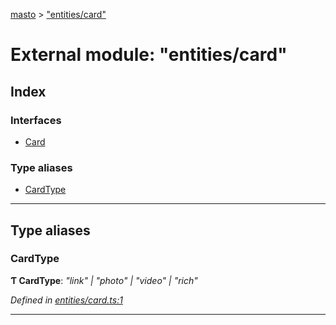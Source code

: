 [masto](../README.md) > ["entities/card"](../modules/_entities_card_.md)

# External module: "entities/card"

## Index

### Interfaces

* [Card](../interfaces/_entities_card_.card.md)

### Type aliases

* [CardType](_entities_card_.md#cardtype)

---

## Type aliases

<a id="cardtype"></a>

###  CardType

**Ƭ CardType**: *"link" \| "photo" \| "video" \| "rich"*

*Defined in [entities/card.ts:1](https://github.com/neet/masto.js/blob/b4e0b0f/src/entities/card.ts#L1)*

___

